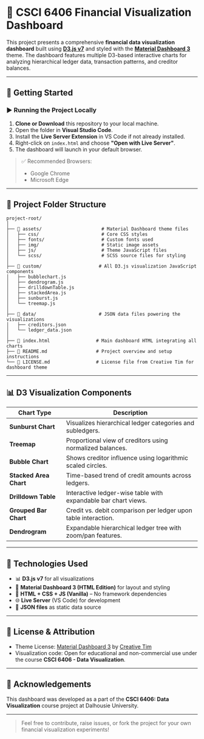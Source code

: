 # 💼 CSCI 6406 Financial Visualization Dashboard

This project presents a comprehensive **financial data visualization dashboard** built using [**D3.js v7**](https://d3js.org/) and styled with the [**Material Dashboard 3**](https://www.creative-tim.com/product/material-dashboard) theme. The dashboard features multiple D3-based interactive charts for analyzing hierarchical ledger data, transaction patterns, and creditor balances.

---

## 🚀 Getting Started

### ▶️ Running the Project Locally

1. **Clone or Download** this repository to your local machine.
2. Open the folder in **Visual Studio Code**.
3. Install the **Live Server Extension** in VS Code if not already installed.
4. Right-click on `index.html` and choose **"Open with Live Server"**.
5. The dashboard will launch in your default browser.

> ✅ Recommended Browsers:  
> - Google Chrome  
> - Microsoft Edge  

---

## 📁 Project Folder Structure

```text
project-root/
│
├── 📂 assets/                      # Material Dashboard theme files
│   ├── css/                       # Core CSS styles
│   ├── fonts/                     # Custom fonts used
│   ├── img/                       # Static image assets
│   ├── js/                        # Theme JavaScript files
│   └── scss/                      # SCSS source files for styling
│
├── 📂 custom/                     # All D3.js visualization JavaScript components
│   ├── bubblechart.js
│   ├── dendrogram.js
│   ├── drilldownTable.js
│   ├── stackedArea.js
│   ├── sunburst.js
│   └── treemap.js
│
├── 📂 data/                       # JSON data files powering the visualizations
│   ├── creditors.json
│   └── ledger_data.json
│
├── 📄 index.html                 # Main dashboard HTML integrating all charts
├── 📄 README.md                  # Project overview and setup instructions
└── 📄 LICENSE.md                 # License file from Creative Tim for dashboard theme
```
---

## 📊 D3 Visualization Components

| Chart Type         | Description |
|--------------------|-------------|
| **Sunburst Chart** | Visualizes hierarchical ledger categories and subledgers. |
| **Treemap**        | Proportional view of creditors using normalized balances. |
| **Bubble Chart**   | Shows creditor influence using logarithmic scaled circles. |
| **Stacked Area Chart** | Time-based trend of credit amounts across ledgers. |
| **Drilldown Table**| Interactive ledger-wise table with expandable bar chart views. |
| **Grouped Bar Chart** | Credit vs. debit comparison per ledger upon table interaction. |
| **Dendrogram**     | Expandable hierarchical ledger tree with zoom/pan features. |

---

## 🧩 Technologies Used

- 📊 **D3.js v7** for all visualizations  
- 🧱 **Material Dashboard 3 (HTML Edition)** for layout and styling  
- 🧭 **HTML + CSS + JS (Vanilla)** – No framework dependencies  
- 🌐 **Live Server** (VS Code) for development  
- 📁 **JSON files** as static data source

---

## 📜 License & Attribution

- Theme License: [Material Dashboard 3](https://www.creative-tim.com/product/material-dashboard) by [Creative Tim](https://www.creative-tim.com/)
- Visualization code: Open for educational and non-commercial use under the course **CSCI 6406 - Data Visualization**.

---

## 🙌 Acknowledgements

This dashboard was developed as a part of the **CSCI 6406: Data Visualization** course project at Dalhousie University.

---

> Feel free to contribute, raise issues, or fork the project for your own financial visualization experiments!

